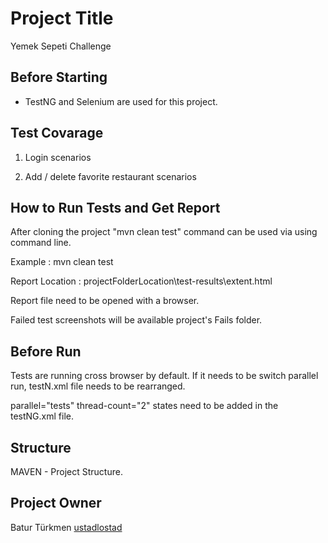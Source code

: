 # Project Title

Yemek Sepeti Challenge

## Before Starting

* TestNG and Selenium are used for this project.

## Test Covarage

1) Login scenarios

2) Add / delete favorite restaurant scenarios

## How to Run Tests and Get Report

After cloning the project "mvn clean test" command can be used via using command line.

Example : <projectFolderLocation> mvn clean test

Report Location :
projectFolderLocation\test-results\extent.html

Report file need to be opened with a browser.

Failed test screenshots will be available project's Fails folder.

## Before Run

Tests are running cross browser by default. If it needs to be switch parallel run, testN.xml file needs to be
rearranged.

parallel="tests" thread-count="2" states need to be added in the testNG.xml file.

## Structure

MAVEN - Project Structure.

## Project Owner

Batur Türkmen [ustadlostad](https://github.com/ustadlostad)
